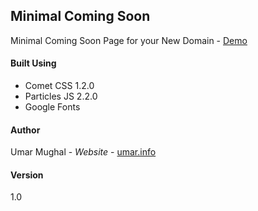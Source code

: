 ## Minimal Coming Soon

Minimal Coming Soon Page for your New Domain - [Demo](https://umarmughal.github.io/comingsoon)

#### Built Using

* Comet CSS 1.2.0
* Particles JS 2.2.0
* Google Fonts

#### Author

Umar Mughal - *Website* - [umar.info](https://umar.info)

#### Version

1.0